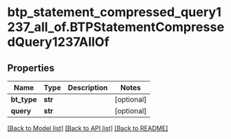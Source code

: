 # btp_statement_compressed_query1237_all_of.BTPStatementCompressedQuery1237AllOf

## Properties
Name | Type | Description | Notes
------------ | ------------- | ------------- | -------------
**bt_type** | **str** |  | [optional] 
**query** | **str** |  | [optional] 

[[Back to Model list]](../README.md#documentation-for-models) [[Back to API list]](../README.md#documentation-for-api-endpoints) [[Back to README]](../README.md)



